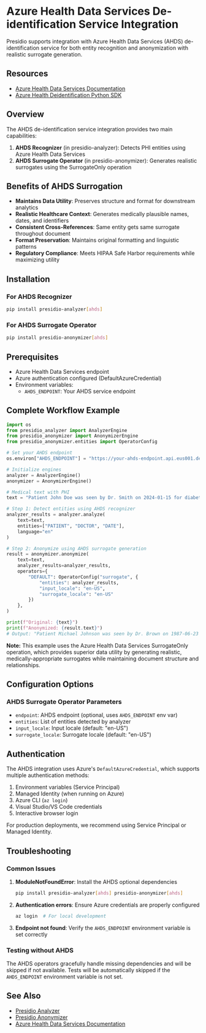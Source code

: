 # Azure Health Data Services De-identification Service Integration

Presidio supports integration with Azure Health Data Services (AHDS) de-identification service for both entity recognition and anonymization with realistic surrogate generation.

## Resources

- [Azure Health Data Services Documentation](https://learn.microsoft.com/en-us/azure/healthcare-apis/deidentification/)
- [Azure Health Deidentification Python SDK](https://pypi.org/project/azure-health-deidentification/)

## Overview

The AHDS de-identification service integration provides two main capabilities:

1. **AHDS Recognizer** (in presidio-analyzer): Detects PHI entities using Azure Health Data Services
2. **AHDS Surrogate Operator** (in presidio-anonymizer): Generates realistic surrogates using the SurrogateOnly operation

## Benefits of AHDS Surrogation

- **Maintains Data Utility**: Preserves structure and format for downstream analytics
- **Realistic Healthcare Context**: Generates medically plausible names, dates, and identifiers
- **Consistent Cross-References**: Same entity gets same surrogate throughout document
- **Format Preservation**: Maintains original formatting and linguistic patterns
- **Regulatory Compliance**: Meets HIPAA Safe Harbor requirements while maximizing utility

## Installation

### For AHDS Recognizer
```bash
pip install presidio-analyzer[ahds]
```

### For AHDS Surrogate Operator
```bash
pip install presidio-anonymizer[ahds]
```

## Prerequisites

- Azure Health Data Services endpoint
- Azure authentication configured (DefaultAzureCredential)
- Environment variables:
  - `AHDS_ENDPOINT`: Your AHDS service endpoint

## Complete Workflow Example

```python
import os
from presidio_analyzer import AnalyzerEngine
from presidio_anonymizer import AnonymizerEngine
from presidio_anonymizer.entities import OperatorConfig

# Set your AHDS endpoint
os.environ["AHDS_ENDPOINT"] = "https://your-ahds-endpoint.api.eus001.deid.azure.com"

# Initialize engines
analyzer = AnalyzerEngine()
anonymizer = AnonymizerEngine()

# Medical text with PHI
text = "Patient John Doe was seen by Dr. Smith on 2024-01-15 for diabetes treatment."

# Step 1: Detect entities using AHDS recognizer
analyzer_results = analyzer.analyze(
    text=text,
    entities=["PATIENT", "DOCTOR", "DATE"],
    language="en"
)

# Step 2: Anonymize using AHDS surrogate generation
result = anonymizer.anonymize(
    text=text,
    analyzer_results=analyzer_results,
    operators={
        "DEFAULT": OperatorConfig("surrogate", {
            "entities": analyzer_results,
            "input_locale": "en-US",
            "surrogate_locale": "en-US"
        })
    },
)

print(f"Original: {text}")
print(f"Anonymized: {result.text}")
# Output: "Patient Michael Johnson was seen by Dr. Brown on 1987-06-23 for diabetes treatment."
```

**Note:** This example uses the Azure Health Data Services SurrogateOnly operation, which provides superior data utility by generating realistic, medically-appropriate surrogates while maintaining document structure and relationships.

## Configuration Options

### AHDS Surrogate Operator Parameters

- `endpoint`: AHDS endpoint (optional, uses `AHDS_ENDPOINT` env var)
- `entities`: List of entities detected by analyzer
- `input_locale`: Input locale (default: "en-US")
- `surrogate_locale`: Surrogate locale (default: "en-US")

## Authentication

The AHDS integration uses Azure's `DefaultAzureCredential`, which supports multiple authentication methods:

1. Environment variables (Service Principal)
2. Managed Identity (when running on Azure)
3. Azure CLI (`az login`)
4. Visual Studio/VS Code credentials
5. Interactive browser login

For production deployments, we recommend using Service Principal or Managed Identity.

## Troubleshooting

### Common Issues

1. **ModuleNotFoundError**: Install the AHDS optional dependencies
   ```bash
   pip install presidio-analyzer[ahds] presidio-anonymizer[ahds]
   ```

2. **Authentication errors**: Ensure Azure credentials are properly configured
   ```bash
   az login  # For local development
   ```

3. **Endpoint not found**: Verify the `AHDS_ENDPOINT` environment variable is set correctly

### Testing without AHDS

The AHDS operators gracefully handle missing dependencies and will be skipped if not available. Tests will be automatically skipped if the `AHDS_ENDPOINT` environment variable is not set.

## See Also

- [Presidio Analyzer](../analyzer/index.md)
- [Presidio Anonymizer](../anonymizer/index.md)
- [Azure Health Data Services Documentation](https://docs.microsoft.com/en-us/azure/healthcare-apis/)
